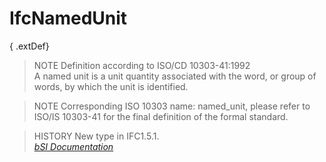 IfcNamedUnit
============
{ .extDef}  
> NOTE  Definition according to ISO/CD 10303-41:1992  
> A named unit is a unit quantity associated with the word, or group of words,
> by which the unit is identified.  
  
> NOTE  Corresponding ISO 10303 name: named_unit, please refer to ISO/IS
> 10303-41 for the final definition of the formal standard.  
  
> HISTORY  New type in IFC1.5.1.  
[ _bSI
Documentation_](https://standards.buildingsmart.org/IFC/DEV/IFC4_2/FINAL/HTML/schema/ifcmeasureresource/lexical/ifcnamedunit.htm)


